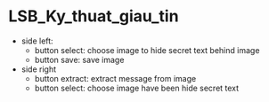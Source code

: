 # LSB_Ky_thuat_giau_tin
- side left:
  + button select: choose image to hide secret text behind image
  + button save: save image
- side right
  + button extract: extract message from image
  + button select: choose image have been hide secret text
    
